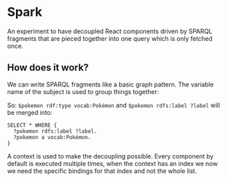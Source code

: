 # Spark 

An experiment to have decoupled React components driven by SPARQL fragments that are pieced together into one query which is only fetched once.

## How does it work?

We can write SPARQL fragments like a basic graph pattern.
The variable name of the subject is used to group things together:

So: `$pokemon rdf:type vocab:Pokémon` and `$pokemon rdfs:label ?label` will be merged into:

```sparql
SELECT * WHERE {
  ?pokemon rdfs:label ?label.
  ?pokemon a vocab:Pokémon.
}
```

A context is used to make the decoupling possible. Every component by default is executed multiple times, when the context has an index we now we need the specific bindings for that index and not the whole list.